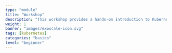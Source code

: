 ```yaml
---
type: "module"
title: "Workshop"
description: "This workshop provides a hands-on introduction to Kubernetes, covering its architecture, components, and how to manage clusters effectively. Participants will learn how to deploy applications, scale them, and manage resources within a Kubernetes environment."
weight: 1
banner: "images/exoscale-icon.svg"
tags: [kubernetes]
categories: "basics"
level: "beginner"
---
```

